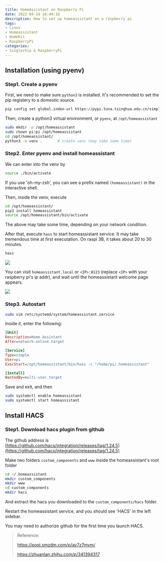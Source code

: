 ```yaml
---
title: HomeAssistant on Raspberry Pi 
date: 2022-04-19 16:44:18
description: How to set up homeassistant on a raspberry pi
tags: 
- Linux
- Homeassistant
- HomeKit
- RaspberryPi
categories: 
- Singlechip & RaspberryPi
---
```




## Installation (using pyenv)

### Step1. Create a pyenv

First, we need to make sure `python3` is installed. It's recommended to set the pip registery to a domestic source.

```sh
pip config set global.index-url https://pypi.tuna.tsinghua.edu.cn/simple
```

Then, create a python3 virtual environment, or `pyenv`, at `/opt/homeassistant`

```sh
sudo mkdir -p /opt/homeassistant
sudo chown pi:pi /opt/homeassistant
cd /opt/homeassistant/
python3 -m venv .       # create venv (may take some time)
```

### Step2. Enter pyenv and install homeassistant

We can enter into the venv by 

```sh
source ./bin/activate
```

If you use 'oh-my-zsh', you can see a prefix named `(homeassistant)` in the interactive shell.

Then, inside the venv, execute

```sh
cd /opt/homeassistant/
pip3 install homeassistant
source /opt/homeassistant/bin/activate
```

The above may take some time, depending on your network condition.

After that, execute `hass` to start homeassistant service. It may take tremendous time at first executation. On raspi 3B, it takes about 20 to 30 minutes.

```sh
hass
```

![](28_homeassistant/hass_install_pyenv_process.png)

You can visit `homeassistant.local` or  `<IP>:8123` (replace `<IP>` with your raspberry pi's ip addr), and wait until the homeassistant welcome page appears.

![](28_homeassistant/hass_welcome_page.png)

### Step3. Autostart

```sh
sudo vim /etc/systemd/system/homeassistant.service
```

Inside it, enter the following:

```ini
[Unit]
Description=Home Assistant
After=network-online.target

[Service]
Type=simple
User=pi
ExecStart=/opt/homeassistant/bin/hass -c "/home/pi/.homeassistant"

[Install]
WantedBy=multi-user.target
```

Save and exit, and then

```sh
sudo systemctl enable homeassistant
sudo systemctl start homeassistant
```



## Install HACS

### Step1. Download hacs plugin from github

The github address is [https://github.com/hacs/integration/releases/tag/1.24.5](https://github.com/hacs/integration/releases/tag/1.24.5)

Make two folders `custom_components` and `www` inside the homeassistant's root folder

```sh
cd ~/.homeassistant
mkdir custom_components
mkdir www
cd custom_components
mkdir hacs
```

And extract the hacs you downloaded to the `custom_components/hacs` folder.

Restart the homeassistant service, and you should see 'HACS' in the left sidebar. 

You may need to authorize github for the first time you launch HACS.



> Reference:
>
> https://post.smzdm.com/p/av7z7mvm/
>
> https://zhuanlan.zhihu.com/p/341394317
